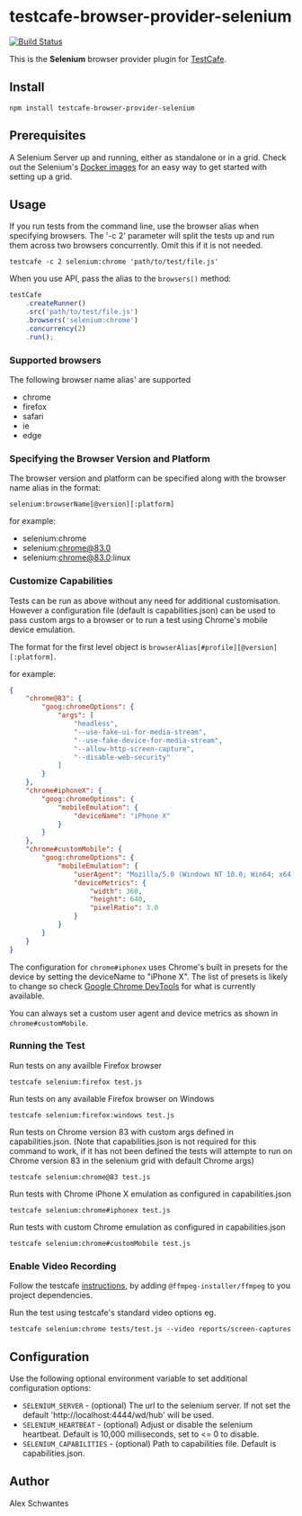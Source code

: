 # testcafe-browser-provider-selenium
[![Build Status](https://travis-ci.org/alexschwantes/testcafe-browser-provider-selenium.svg)](https://travis-ci.org/alexschwantes/testcafe-browser-provider-selenium)

This is the **Selenium** browser provider plugin for [TestCafe](http://devexpress.github.io/testcafe).

## Install

```
npm install testcafe-browser-provider-selenium
```

## Prerequisites

A Selenium Server up and running, either as standalone or in a grid. Check out the Selenium's [Docker images](https://github.com/SeleniumHQ/docker-selenium) for an easy way to get started with setting up a grid.

## Usage

If you run tests from the command line, use the browser alias when specifying browsers. The '-c 2' parameter will split the tests up and run them across two browsers concurrently. Omit this if it is not needed.

```
testcafe -c 2 selenium:chrome 'path/to/test/file.js'
```

When you use API, pass the alias to the `browsers()` method:

```js
testCafe
    .createRunner()
    .src('path/to/test/file.js')
    .browsers('selenium:chrome')
    .concurrency(2)
    .run();
```

### Supported browsers
The following browser name alias' are supported
* chrome
* firefox
* safari
* ie
* edge

### Specifying the Browser Version and Platform
The browser version and platform can be specified along with the browser name alias in the format:
```
selenium:browserName[@version][:platform]
```

for example:
* selenium:chrome
* selenium:chrome@83.0
* selenium:chrome@83.0:linux

### Customize Capabilities
Tests can be run as above without any need for additional customisation. However a configuration file (default is capabilities.json) can be used to pass custom args to a browser or to run a test using Chrome's mobile device emulation.

The format for the first level object is `browserAlias[#profile][@version][:platform]`.

for example:
```json
{
    "chrome@83": {
        "goog:chromeOptions": {
            "args": [
                "headless",
                "--use-fake-ui-for-media-stream",
                "--use-fake-device-for-media-stream",
                "--allow-http-screen-capture",
                "--disable-web-security"
            ]
        }
    },
    "chrome#iphoneX": {
        "goog:chromeOptions": {
            "mobileEmulation": {
                "deviceName": "iPhone X"
            }
        }
    },
    "chrome#customMobile": {
        "goog:chromeOptions": {
            "mobileEmulation": {
                "userAgent": "Mozilla/5.0 (Windows NT 10.0; Win64; x64) AppleWebKit/537.36 (KHTML, like Gecko) Chrome/70.0.3538.77 Safari/537.36",
                "deviceMetrics": {
                    "width": 360,
                    "height": 640,
                    "pixelRatio": 3.0
                }
            }
        }
    }    
}
```
The configuration for `chrome#iphonex` uses Chrome's built in presets for the device by setting the deviceName to "iPhone X". The list of presets is likely to change so check [Google Chrome DevTools](https://developers.google.com/web/tools/chrome-devtools/device-mode) for what is currently available. 

You can always set a custom user agent and device metrics as shown in `chrome#customMobile`.


### Running the Test
Run tests on any availble Firefox browser
```
testcafe selenium:firefox test.js
```

Run tests on any available Firefox browser on Windows
```
testcafe selenium:firefox:windows test.js
```

Run tests on Chrome version 83 with custom args defined in capabilities.json.
(Note that capabilities.json is not required for this command to work, if it has not been defined the tests will attempte to run on Chrome version 83 in the selenium grid with default Chrome args)
```
testcafe selenium:chrome@83 test.js
```

Run tests with Chrome iPhone X emulation as configured in capabilities.json
```
testcafe selenium:chrome#iphonex test.js
```

Run tests with custom Chrome emulation as configured in capabilities.json
```
testcafe selenium:chrome#customMobile test.js
```

### Enable Video Recording
Follow the testcafe [instructions](https://devexpress.github.io/testcafe/documentation/guides/advanced-guides/screenshots-and-videos.html#record-videos), by adding `@ffmpeg-installer/ffmpeg` to you project dependencies.

Run the test using testcafe's standard video options eg.

```
testcafe selenium:chrome tests/test.js --video reports/screen-captures
```

## Configuration
Use the following optional environment variable to set additional configuration options:

* `SELENIUM_SERVER` - (optional) The url to the selenium server. If not set the default 'http://localhost:4444/wd/hub' will be used.
* `SELENIUM_HEARTBEAT` - (optional) Adjust or disable the selenium heartbeat. Default is 10,000 milliseconds, set to <= 0 to disable.
* `SELENIUM_CAPABILITIES` - (optional) Path to capabilities file. Default is capabilities.json.

## Author
Alex Schwantes
